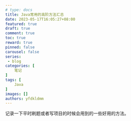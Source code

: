 ```yaml
---
# type: docs 
title: Java常用的高阶方法汇总
date: 2023-05-17T16:05:27+08:00
featured: true
draft: true
comment: true
toc: true
reward: true
pinned: false
carousel: false
series:
 - blog
categories: [
    笔记
]
tags: [
    Java
]
images: []
authors: yfdkldmm
---
```


记录一下平时刷题或者写项目的时候会用到的一些好用的方法。

<!--more-->

## 
